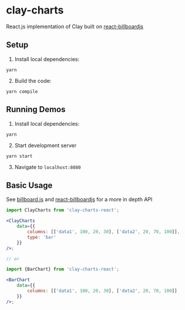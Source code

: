 # clay-charts

React.js implementation of Clay built on [react-billboardjs](https://github.com/planttheidea/react-billboardjs)

## Setup

1. Install local dependencies:

```
yarn
```

2. Build the code:

```
yarn compile
```

## Running Demos

1. Install local dependencies:

```
yarn
```

2. Start development server

```
yarn start
```

3. Navigate to `localhost:8080`

## Basic Usage

See [billboard.js](https://naver.github.io/billboard.js/release/latest/doc/) and [react-billboardjs](https://github.com/planttheidea/react-billboardjs) for a more in depth API

```jsx
import ClayCharts from 'clay-charts-react';

<ClayCharts
	data={{
		columns: [['data1', 100, 20, 30], ['data2', 20, 70, 100]],
		type: 'bar'
	}}
/>;

// or

import {BarChart} from 'clay-charts-react';

<BarChart
	data={{
		columns: [['data1', 100, 20, 30], ['data2', 20, 70, 100]]
	}}
/>;
```
